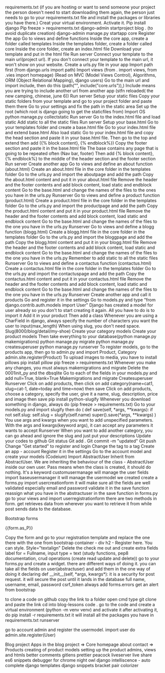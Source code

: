 requirements.txt (if you are hosting or want to send someone your project the person doesn't need to start downloading them again, the person just needs to go to your requirements.txt file and install the packages or libraries you have there.)
Creat your virtual environment.
Activate it.
Pip install django
Pip freeze > requirements.txt
django-admin startproject blog . (to avoid duplicate creation)
django-admin manage.py startapp core
Register the app
Go to views and define functions
Inside the core app, create a folder called templates
Inside the templates folder, create a folder called core
Inside the core folder, create an index.html file
Download your template and put in the html file
Run server
Connect your template to the main url(project url). If you don't connect your template to the main url, it won't show on your website.
Create a urls.py file in your app
Import path first (from django.urls import path)
Import views (from . import views, from .vies import homepage) (Read on MVC (Model Views Control), Algorithms, ORM (Object Relational Mapping), django users)
Go to the main url and import include, then do this (path("", include("core.urls")),)
Include means you are trying to include another url from another app (stfn reloaded( the new camping, chinese, june 6))
Run server
Setup your static files
Copy your static folders from your template and go to your project folder and paste them there
Go to your settings and fix the path in the static area
Set up the root (which root is django going to get the staticfiles from)
Import OS
python manage.py collectstatic
Run server
Go to the index.html file and load static
Add static to all the static files
Run server
Setup your base.html
Go to your templates folder and create a base.html file
Go to your index.html file and extend base.html
Also load static
Go to your index.html file and copy the head section and paste it in your base.html file. Then go to the top and extend then add ({% block content}, {% endblock%})
Copy the footer section and paste it in the base.html file
The base contains any page that is going to be repeated often (Nav bar, footer)
Then add {% block content}, {% endblock%} to the middle of the header section and the footer section
Run server
Create another app
Go to views and define an about function (about.html)
Create an about.html file in the core folder in the templates folder
Go to the urls.py and import the aboutpage and add the path
Copy the about.html content and put it in your about.html file
Remove the header and the footer contents and add block content, load static and endblock content 
Go to the base.html and change the names of the files to the ones you have in the urls.py
Runserver
Go to views and define a product function (product.html)
Create a product.html file in the core folder in the templates folder
Go to the urls.py and import the productpage and add the path
Copy the product.html content and put it in your product.html file
Remove the header and the footer contents and add block content, load static and endblock content
Go to the base.html and change the names of the files to the one you have in the urls.py
Runserver
Go to views and define a blogg function (blogg.html)
Create a blogg.html file in the core folder in the templates folder
Go to the urls.py and import the bloggpage and add the path
Copy the blogg.html content and put it in your blogg.html file
Remove the header and the footer contents and add block content, load static and endblock content
Go to the base.html and change the names of the files to the one you have in the urls.py
Remember to add static to all the static files
Runserver
Go to views and define a contactus function (contactus.html)
Create a contactus.html file in the core folder in the templates folder
Go to the urls.py and import the contactuspage and add the path
Copy the contactus.html content and put it in your contactus.html file
Remove the header and the footer contents and add block content, load static and endblock content
Go to the base.html and change the names of the files to the one you have in the urls.py
Runserver
Create another app and call it products
Go and register it in the settings
Go to models.py and type "from django.contrib.auth.models import User"
Django has created a model for user already so you don't to start creating it again. All you have to do is to import it
Add it in your product
Then add a class
Whenever you are using a CharField in django, always specify the number of characters you want the user to input(max_length)
When using slug, you don't need space. Slug(8000/blog/detail/my-shoe)
Create your category models
Create your product models
Then take everything to your database(python manage.py makemigrations)
python manage.py migrate
python manage.py createsuperuser
python manage.py runserver
To register models, go to the products app, then go to admin.py and import Product, Category
admin.site.register(Product)
To upload images to media, you have to install pillows
pip install pillow
pip freeze > requirements.txt
Whenever you make any changes, you must always makemigrations and migrate
Delete the 0001init_py and the dbsqlite
Go to each of the fields in your models.py and add null=True, blank=True
Makemigrations and migrate
Createsuperuser
Runserver
Click on add products, then click on add category(name=cat1, slug=cat-1, date=today and time=now) then save
Click on add products, choose a category, specify the user, give it a name, slug, description, price and image then save
pip install python-slugify
Whenever you download something in django, always do (pip freeze > requirements.txt)
Go to your models.py and import slugify then do (
    def save(self, *args, **kwargs):
        if not self.slug:
            self.slug = slugify(self.name)
            super().save(*args, **kwargs)
            )
You use args and kwargs when you want to add unspecified parameters. With the args and kwargs(keyword args), it can accept any parameters it wants to accept
Runserver
When you want to add another category, you can go ahead and ignore the slug and just put your descriptions
Update your codes to github
Git status
Git add .
Git commit -m "updated"
Git push
Change "Get started" to register and login
Change the tag to a tag
Create an app - account
Register it in the settings
Go to the account model and create your models (Codeium)
Import AbstractUser
Inherit from AbstractUser. We are inheriting the behaviour of the class - AbstractUser inside our own user. 
Pass means when the class is created, it should do nothing. It's a keyword
customusermanage will manage the user fields
import baseusermanager
it will manage the usermodel we created
create a forms.py
import usercreationform
it will make sure all the fields are well validated especially email and password
validate it in the save function
reassign what you have in the abstractuser in the save function in forms.py
go to your views and import userregistrationform
there are two methods in form. get retrieves data from wherever you want to retrieve it from while post sends data to the database.

Bootstrap forms
<form method ==(comparison operator) 'post'>
{{form.as_P}}
</form>
Copy the form and go to your registration template and replace the one there with the one from bootstrap
container - div
h2 - Register here. You can style. Style="textalign"
Delete the check me out and create extra fields
label for = Fullname, input type = text (study functions, pep8 documentation, crud operations (create read update and delete))
go to your forms.py and create a widget. there are different ways of doing it.
you can take all the fields on user(abstractuser) and add them in the  
one way of doing it declaring def __init__(self, *args, kwargs*):
it is a security for post request. it will secure the post until it lands in the database
full name, username, email, password
csrf_token
always add forms.errors
get an alert from bootstrap

to clone a code on github
copy the link to a folder
open cmd 
type git clone and paste the link
cd into blog-lessons
code .
go to the code and create a virtual environment (python -m venv venv) and activate it
after activating it, do pip install -r requirements.txt
it will install all the packages you have in requirements.txt
runserver

go to account admin and register the usermodel. import user 
do admin.site.register(User)





Blog project
Apps in the blog project
=> Core
    homepage
    about
    contact
=> Products
    creating of product models
    setting up the product admins, views and htmls
    better comments
    gitlens
    prettier
    peacock
    liveserver
    live share
    es6 snippets
    debugger for chrome
    night owl
    django intelliscence - auto complete
    django templates
    django snippets
    bracket pair colorizer